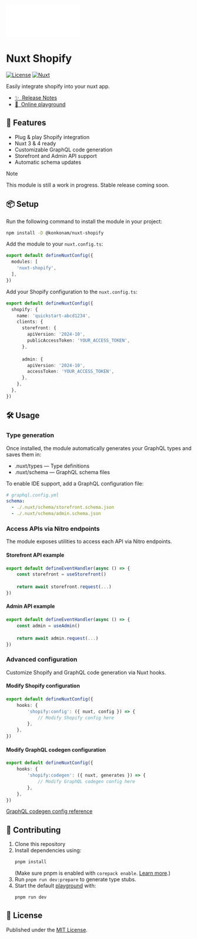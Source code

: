 ![nuxt-shopify](https://raw.githubusercontent.com/konkonam/nuxt-shopify/refs/heads/main/docs/.vitepress/assets/img/logo-small.png)

# Nuxt Shopify

[![License][license-src]][license-href]
[![Nuxt][nuxt-src]][nuxt-href]

Easily integrate shopify into your nuxt app.

- [✨ &nbsp;Release Notes](https://github.com/konkonam/nuxt-shopify/tree/main/CHANGELOG.md)
- [🏀 &nbsp;Online playground](https://stackblitz.com/github/konkonam/nuxt-shopify?file=playgrounds%2Fplayground%2Fnuxt.config.ts)

## 🚀 Features

- Plug & play Shopify integration
- Nuxt 3 & 4 ready
- Customizable GraphQL code generation
- Storefront and Admin API support
- Automatic schema updates

> [!NOTE]
> This module is still a work in progress. Stable release coming soon.

## 📦 Setup

Run the following command to install the module in your project:

```bash
npm install -D @konkonam/nuxt-shopify
```

Add the module to your `nuxt.config.ts`:

```ts
export default defineNuxtConfig({
  modules: [
    'nuxt-shopify',
  ],
})
```

Add your Shopify configuration to the `nuxt.config.ts`:

```ts
export default defineNuxtConfig({
  shopify: {
    name: 'quickstart-abcd1234',
    clients: {
      storefront: {
        apiVersion: '2024-10',
        publicAccessToken: 'YOUR_ACCESS_TOKEN',
      },

      admin: {
        apiVersion: '2024-10',
        accessToken: 'YOUR_ACCESS_TOKEN',
      },
    },
  },
})
```

## 🛠️ Usage

### Type generation

Once installed, the module automatically generates your GraphQL types and saves them in:
- .nuxt/types — Type definitions
- .nuxt/schema — GraphQL schema files

To enable IDE support, add a GraphQL configuration file:

```yaml
# graphql.config.yml
schema:
  - ./.nuxt/schema/storefront.schema.json
  - ./.nuxt/schema/admin.schema.json
```

### Access APIs via Nitro endpoints

The module exposes utilities to access each API via Nitro endpoints.

#### Storefront API example

```typescript
export default defineEventHandler(async () => {
    const storefront = useStorefront()

    return await storefront.request(...)
})
```

#### Admin API example

```typescript
export default defineEventHandler(async () => {
    const admin = useAdmin()

    return await admin.request(...)
})
```

### Advanced configuration

Customize Shopify and GraphQL code generation via Nuxt hooks.

#### Modify Shopify configuration

```typescript
export default defineNuxtConfig({
    hooks: {
        'shopify:config': ({ nuxt, config }) => {
            // Modify Shopify config here
        },
    },
})
```

#### Modify GraphQL codegen configuration

```typescript
export default defineNuxtConfig({
    hooks: {
        'shopify:codegen': ({ nuxt, generates }) => {
            // Modify GraphQL codegen config here
        },
    },
})
```

[GraphQL codegen config reference](https://the-guild.dev/graphql/codegen/docs/config-reference/codegen-config)

## 🤝 Contributing

1. Clone this repository
2. Install dependencies using:
    ```bash
    pnpm install
    ```
    (Make sure pnpm is enabled with `corepack enable`. [Learn more](https://pnpm.io/installation#using-corepack).)
3. Run `pnpm run dev:prepare` to generate type stubs.
4. Start the default [playground](https://github.com/konkonam/nuxt-shopify/tree/main/playgrounds/playground) with:
    ```bash
   pnpm run dev
    ```

## 📜 License

Published under the [MIT License](https://github.com/konkonam/nuxt-shopify/tree/main/LICENSE).

[license-src]: https://img.shields.io/github/license/konkonam/nuxt-shopify.svg?style=flat&colorA=18181B&colorB=28CF8D
[license-href]: https://github.com/konkonam/nuxt-shopify/tree/main/LICENSE

[nuxt-src]: https://img.shields.io/badge/Nuxt-18181B?logo=nuxt.js
[nuxt-href]: https://nuxt.com